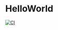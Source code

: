 # HelloWorld

[![CI](https://github.com/abmptit/HelloWorld/actions/workflows/CI.yml/badge.svg)](https://github.com/abmptit/HelloWorld/actions/workflows/CI.yml)
